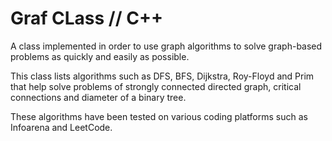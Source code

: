 # Graf CLass // C++

A class implemented in order to use graph algorithms to solve graph-based problems as quickly and easily as possible.

This class lists algorithms such as DFS, BFS, Dijkstra, Roy-Floyd and Prim that help solve problems of strongly connected directed graph, critical connections and diameter of a binary tree.

These algorithms have been tested on various coding platforms such as Infoarena and LeetCode.
